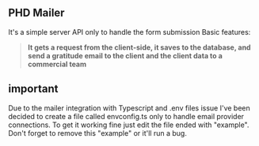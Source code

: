 ## PHD Mailer
It's a simple server API only to handle the form submission
Basic features:
> **It gets a  request from the client-side, it saves to the database, and send a gratitude email to the client and the client data to a commercial team**

## important 
Due to the mailer integration with Typescript and .env files issue I've been decided to create a file called envconfig.ts only to handle email provider connections. To get it working fine just edit the file ended with "example". Don't forget to remove this "example" or it'll run a bug.